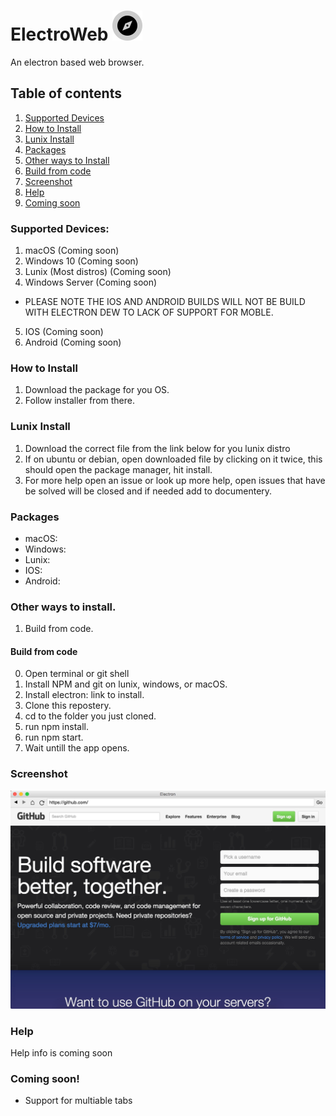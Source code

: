 # ElectroWeb ![logo](imj/EA043F8E-4920-454A-9297-E1F1AC5F8694.png)  
 
An electron based web browser.

## Table of contents
1. [Supported Devices](https://github.com/Lucaslah/ElectroWeb/blob/master/README.md#supported-devices)
2. [How to Install](https://github.com/Lucaslah/ElectroWeb/blob/master/README.md#how-to-install)
3. [Lunix Install](https://github.com/Lucaslah/ElectroWeb/blob/master/README.md#lunix-install)
4. [Packages](https://github.com/Lucaslah/ElectroWeb/blob/master/README.md#packages)
5. [Other ways to Install](https://github.com/Lucaslah/ElectroWeb/blob/master/README.md#other-ways-to-install)
6. [Build from code](https://github.com/Lucaslah/ElectroWeb/blob/master/README.md#build-from-code)
7. [Screenshot](https://github.com/Lucaslah/ElectroWeb/blob/master/README.md#screenshot)
8. [Help](https://github.com/Lucaslah/ElectroWeb/blob/master/README.md#help)
9. [Coming soon](https://github.com/Lucaslah/ElectroWeb/blob/master/README.md#coming-soon)

### Supported Devices:
1. macOS (Coming soon)
2. Windows 10 (Coming soon)
3. Lunix (Most distros) (Coming soon)
4. Windows Server (Coming soon)
- PLEASE NOTE THE IOS AND ANDROID BUILDS WILL NOT BE BUILD WITH ELECTRON DEW TO LACK OF SUPPORT FOR MOBLE.
5. IOS (Coming soon)
6. Android (Coming soon)

### How to Install
1. Download the package for you OS.
2. Follow installer from there.

### Lunix Install
1. Download the correct file from the link below for you lunix distro
2. If on ubuntu or debian, open downloaded file by clicking on it twice, this should open the package manager, hit install.
3. For more help open an issue or look up more help, open issues that have be solved will be closed and if needed add to documentery.

### Packages
- macOS:
- Windows:
- Lunix:
- IOS:
- Android:

### Other ways to install.
1. Build from code.

#### Build from code
0. Open terminal or git shell
1. Install NPM and git on lunix, windows, or macOS.
2. Install electron: link to install.
3. Clone this repostery.
4. cd to the folder you just cloned.
5. run npm install.
6. run npm start.
7. Wait untill the app opens.

### Screenshot

![screenshot](imj/8889FF21-6691-4C98-B373-96B622DAA454.jpeg)

### Help

Help info is coming soon

### Coming soon!
- Support for multiable tabs
